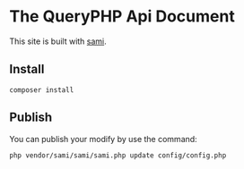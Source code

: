 # The QueryPHP Api Document 

This site is built with [sami](https://github.com/FriendsOfPHP/sami/). 

## Install

```
composer install
```

## Publish

You can publish your modify by use the command:

```
php vendor/sami/sami/sami.php update config/config.php
```
